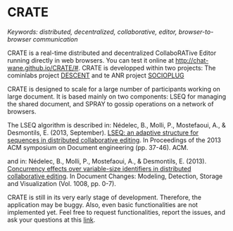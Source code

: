 # CRATE

<i>Keywords: distributed, decentralized, collaborative, editor,
browser-to-browser communication </i>

CRATE is a real-time distributed and decentralized CollaboRATive Editor running
directly in web browsers. You can test it online at http://chat-wane.github.io/CRATE/#. CRATE is developped within two projects: The cominlabs project [DESCENT](http://www.descent.cominlabs.ueb.eu/) and te ANR project [SOCIOPLUG](http://socioplug.univ-nantes.fr/)

CRATE is designed to scale for a large number of participants working on large document.
It is based mainly on two components: LSEQ for managing the shared document, and SPRAY to gossip operations on a network of browsers.

The LSEQ algorithm is described in:
Nédelec, B., Molli, P., Mostefaoui, A., & Desmontils, E. (2013, September). [LSEQ: an adaptive structure for sequences in distributed collaborative editing](http://hal.univ-nantes.fr/docs/00/92/16/33/PDF/fp025-nedelec.pdf). In Proceedings of the 2013 ACM symposium on Document engineering (pp. 37-46). ACM.

and in:
Nédelec, B., Molli, P., Mostefaoui, A., & Desmontils, E. (2013). [Concurrency effects over variable-size identifiers in distributed collaborative editing](https://hal.archives-ouvertes.fr/hal-00921655/document). In Document Changes: Modeling, Detection, Storage and Visualization (Vol. 1008, pp. 0-7).



CRATE is still in its very early stage of development. Therefore, the
application may be buggy. Also, even basic functionalities are not implemented
yet. Feel free to request functionalities, report the issues, and ask your
questions at this [link](https://github.com/Chat-Wane/CRATE/issues).
